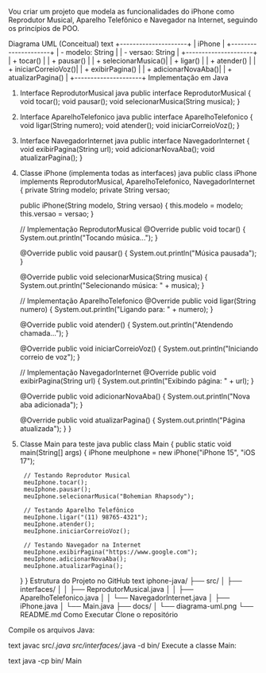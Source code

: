 Vou criar um projeto que modela as funcionalidades do iPhone como Reprodutor Musical, Aparelho Telefônico e Navegador na Internet, seguindo os princípios de POO.

Diagrama UML (Conceitual)
text
+---------------------+
|      iPhone         |
+---------------------+
| - modelo: String    |
| - versao: String    |
+---------------------+
| + tocar()           |
| + pausar()          |
| + selecionarMusica()|
| + ligar()           |
| + atender()         |
| + iniciarCorreioVoz()|
| + exibirPagina()    |
| + adicionarNovaAba()|
| + atualizarPagina() |
+---------------------+
Implementação em Java
1. Interface ReprodutorMusical
java
public interface ReprodutorMusical {
    void tocar();
    void pausar();
    void selecionarMusica(String musica);
}
2. Interface AparelhoTelefonico
java
public interface AparelhoTelefonico {
    void ligar(String numero);
    void atender();
    void iniciarCorreioVoz();
}
3. Interface NavegadorInternet
java
public interface NavegadorInternet {
    void exibirPagina(String url);
    void adicionarNovaAba();
    void atualizarPagina();
}
4. Classe iPhone (implementa todas as interfaces)
java
public class iPhone implements ReprodutorMusical, AparelhoTelefonico, NavegadorInternet {
    private String modelo;
    private String versao;

    public iPhone(String modelo, String versao) {
        this.modelo = modelo;
        this.versao = versao;
    }

    // Implementação ReprodutorMusical
    @Override
    public void tocar() {
        System.out.println("Tocando música...");
    }

    @Override
    public void pausar() {
        System.out.println("Música pausada");
    }

    @Override
    public void selecionarMusica(String musica) {
        System.out.println("Selecionando música: " + musica);
    }

    // Implementação AparelhoTelefonico
    @Override
    public void ligar(String numero) {
        System.out.println("Ligando para: " + numero);
    }

    @Override
    public void atender() {
        System.out.println("Atendendo chamada...");
    }

    @Override
    public void iniciarCorreioVoz() {
        System.out.println("Iniciando correio de voz");
    }

    // Implementação NavegadorInternet
    @Override
    public void exibirPagina(String url) {
        System.out.println("Exibindo página: " + url);
    }

    @Override
    public void adicionarNovaAba() {
        System.out.println("Nova aba adicionada");
    }

    @Override
    public void atualizarPagina() {
        System.out.println("Página atualizada");
    }
}
5. Classe Main para teste
java
public class Main {
    public static void main(String[] args) {
        iPhone meuIphone = new iPhone("iPhone 15", "iOS 17");
        
        // Testando Reprodutor Musical
        meuIphone.tocar();
        meuIphone.pausar();
        meuIphone.selecionarMusica("Bohemian Rhapsody");
        
        // Testando Aparelho Telefônico
        meuIphone.ligar("(11) 98765-4321");
        meuIphone.atender();
        meuIphone.iniciarCorreioVoz();
        
        // Testando Navegador na Internet
        meuIphone.exibirPagina("https://www.google.com");
        meuIphone.adicionarNovaAba();
        meuIphone.atualizarPagina();
    }
}
Estrutura do Projeto no GitHub
text
iphone-java/
├── src/
│   ├── interfaces/
│   │   ├── ReprodutorMusical.java
│   │   ├── AparelhoTelefonico.java
│   │   └── NavegadorInternet.java
│   ├── iPhone.java
│   └── Main.java
├── docs/
│   └── diagrama-uml.png
└── README.md
Como Executar
Clone o repositório

Compile os arquivos Java:

text
javac src/*.java src/interfaces/*.java -d bin/
Execute a classe Main:

text
java -cp bin/ Main
